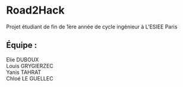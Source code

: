 # Road2Hack   
Projet étudiant de fin de 1ère année de cycle ingénieur à L'ESIEE Paris   

## Équipe :   
Elie DUBOUX   
Louis GRYGIERZEC   
Yanis TAHRAT   
Chloé LE GUELLEC
